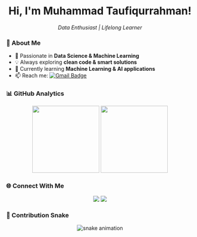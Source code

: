 <h1 align="center">Hi, I'm Muhammad Taufiqurrahman!</h1>
<p align="center">
  <em>Data Enthusiast | Lifelong Learner</em>
</p>

### 🚀 About Me
- 🎯 Passionate in **Data Science & Machine Learning**  
- 💡 Always exploring **clean code & smart solutions**  
- 🌱 Currently learning **Machine Learning & AI applications**  
- 📫 Reach me: [![Gmail Badge](https://img.shields.io/badge/-Email-D14836?style=flat&logo=Gmail&logoColor=white)](mailto:taufiqurrohman.iam@gmail.com)  

### 📊 GitHub Analytics
<p align="center">
  <img height="180em" src="https://github-readme-stats.vercel.app/api?username=mtaufiqs&show_icons=true&theme=transparent&hide_border=true&rank_icon=github"/>
  <img height="180em" src="https://streak-stats.demolab.com/?user=mtaufiqs&theme=transparent&hide_border=true" />
</p>

### 🌐 Connect With Me
<p align="center">
  <a href="https://linkedin.com/in/muhammad-taufiqurrahman-7167bb220"><img src="https://img.shields.io/badge/-LinkedIn-0077B5?style=flat&logo=linkedin&logoColor=white"/></a>
  <a href="https://instagram.com/taufiqurrahman_iam"><img src="https://img.shields.io/badge/-Instagram-E4405F?style=flat&logo=instagram&logoColor=white"/></a>
</p>

### 🐍 Contribution Snake
<p align="center">
  <picture>
    <source media="(prefers-color-scheme: dark)" srcset="https://raw.githubusercontent.com/USERNAME/USERNAME/output/snake-dark.svg" />
    <source media="(prefers-color-scheme: light)" srcset="https://raw.githubusercontent.com/USERNAME/USERNAME/output/snake-light.svg" />
    <img alt="snake animation" src="https://raw.githubusercontent.com/USERNAME/USERNAME/output/snake-light.svg" />
  </picture>
</p>
